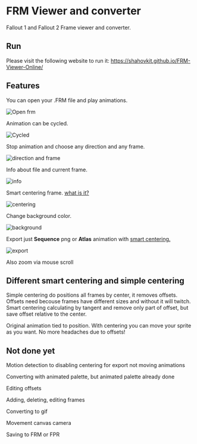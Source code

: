 # FRM Viewer and converter
Fallout 1 and Fallout 2 Frame viewer and converter.

## Run
Please visit the following website to run it:
https://shahovkit.github.io/FRM-Viewer-Online/

## Features
You can open your .FRM file and play animations.

![Open frm](https://github.com/shahovkit/Frame-Animator-Online/blob/master/Example/1.gif?raw=true)

Animation can be cycled.

![Cycled](https://github.com/shahovkit/Frame-Animator-Online/blob/master/Example/2.gif?raw=true)

Stop animation and choose any direction and any frame.

![direction and frame](https://github.com/shahovkit/Frame-Animator-Online/blob/master/Example/3.gif?raw=true)

Info about file and current frame.

![info](https://github.com/shahovkit/Frame-Animator-Online/blob/master/Example/4.gif?raw=true)

Smart centering frame. [what is it?](#different-smart-centering-and-simple-centering)

![centering](https://github.com/shahovkit/Frame-Animator-Online/blob/master/Example/5.gif?raw=true)

Change background color.

![background](https://github.com/shahovkit/Frame-Animator-Online/blob/master/Example/6.gif?raw=true)

Export just **Sequence** png or **Atlas** animation with [smart centering.](#different-smart-centering-and-simple-centering)

![export](https://github.com/shahovkit/Frame-Animator-Online/blob/master/Example/7.gif?raw=true)

Also zoom via mouse scroll

## Different smart centering and simple centering

Simple centering do positions all frames by center, it removes offsets.
Offsets need becouse frames have different sizes and without it will twitch.
Smart centering calculating by tangent and remove only part of offset, but save offset relative to the center.

Original animation tied to position.
With centering you can move your sprite as you want.
No more headaches due to offsets!

## Not done yet

Motion detection to disabling centering for export not moving animations

Converting with animated palette, but animated palette already done

Editing offsets

Adding, deleting, editing frames

Converting to gif

Movement canvas camera

Saving to FRM or FPR


